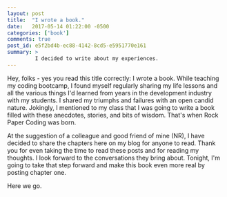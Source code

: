 ```yaml
---
layout: post
title:  "I wrote a book."
date:   2017-05-14 01:22:00 -0500
categories: ['book']
comments: true
post_id: e5f2bd4b-ec88-4142-8cd5-e5951770e161
summary: >
         I decided to write about my experiences.
---
```

Hey, folks - yes you read this title correctly: I wrote a book. While teaching my coding bootcamp, I found myself regularly sharing my life lessons and all the various things I'd learned from years in the development industry with my students. I shared my triumphs and failures with an open candid nature. Jokingly, I mentioned to my class that I was going to write a book filled with these anecdotes, stories, and bits of wisdom. That's when Rock Paper Coding was born.

At the suggestion of a colleague and good friend of mine (NR), I have decided to share the chapters here on my blog for anyone to read. Thank you for even taking the time to read these posts and for reading my thoughts. I look forward to the conversations they bring about. Tonight, I'm going to take that step forward and make this book even more real by posting chapter one.

Here we go.
